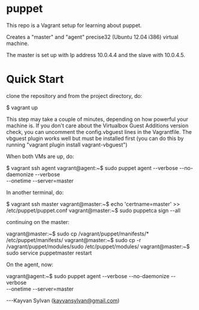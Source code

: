 puppet
======

This repo is a Vagrant setup for learning about puppet.

Creates a "master" and "agent" precise32 (Ubuntu 12.04 i386) virtual machine.

The master is set up with Ip address 10.0.4.4 and the slave with 10.0.4.5.

Quick Start
===========

clone the repository and from the project directory, do:

$ vagrant up

This step may take a couple of minutes, depending on how powerful your
machine is. If you don't care about the Virtualbox Guest Additions version
check, you can uncomment the config.vbguest lines in the Vagrantfile. The
vbguest plugin works well but must be installed first (you can
do this by running "vagrant plugin install vagrant-vbguest")

When both VMs are up, do:

$ vagrant ssh agent
vagrant@agent:~$ sudo puppet agent --verbose --no-daemonize --verbose \
		 --onetime --server=master

In another terminal, do:

$ vagrant ssh master
vagrant@master:~$ echo 'certname=master' >> /etc/puppet/puppet.conf
vagrant@master:~$ sudo puppetca sign --all

continuing on the master:

vagrant@master:~$ sudo cp /vagrant/puppet/manifests/* /etc/puppet/manifests/
vagrant@master:~$ sudo cp -r /vagrant/puppet/modules/sudo /etc/puppet/modules/
vagrant@master:~$ sudo service puppetmaster restart

On the agent, now:

vagrant@agent:~$ sudo puppet agent --verbose --no-daemonize --verbose \
		 --onetime --server=master

---Kayvan Sylvan (kayvansylvan@gmail.com)
